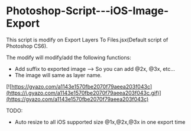 # Photoshop-Script---iOS-Image-Export
This script is modify on Export Layers To Files.jsx(Default script of Photoshop CS6).

The modify will modify/add the following functions:
+ Add suffix to exported image --> So you can add @2x, @3x, etc...
+ The image will same as layer name.

[![https://gyazo.com/a1143e1570fbe2070f79aeea203f043c](https://i.gyazo.com/a1143e1570fbe2070f79aeea203f043c.gif)](https://gyazo.com/a1143e1570fbe2070f79aeea203f043c)


TODO: 
+ Auto resize to all iOS supported size @1x,@2x,@3x in one export time
